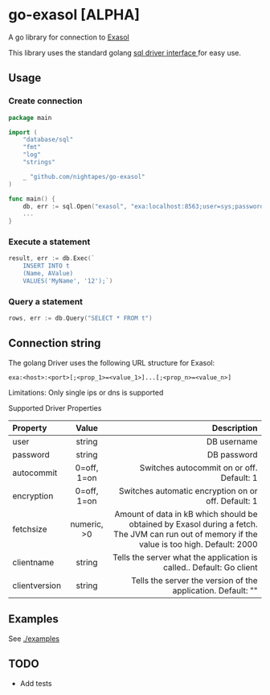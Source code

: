 # go-exasol [ALPHA]

A go library for connection to [Exasol](https://www.exasol.com/)

This library uses the standard golang [sql driver interface ](https://golang.org/pkg/database/sql/) for easy use.

## Usage

### Create connection

```go
package main

import (
	"database/sql"
	"fmt"
	"log"
	"strings"

	_ "github.com/nightapes/go-exasol"
)

func main() {
    db, err := sql.Open("exasol", "exa:localhost:8563;user=sys;password=<password>")
    ...
}
```

### Execute a statement

```go
result, err := db.Exec(`
    INSERT INTO t
    (Name, AValue)
    VALUES('MyName', '12');`)
```

### Query a statement

```go
rows, err := db.Query("SELECT * FROM t")
```

## Connection string

The golang Driver uses the following URL structure for Exasol:

`exa:<host>:<port>[;<prop_1>=<value_1>]...[;<prop_n>=<value_n>]`

Limitations: Only single ips or dns is supported

Supported Driver Properties

| Property    |     Value     |                                         Description |
| :---------- | :-----------: | --------------------------------------------------: |
| user |  string  |           DB username |
| password |  string  |          DB password |
| autocommit |  0=off, 1=on  |           Switches autocommit on or off. Default: 1 |
| encryption |  0=off, 1=on  | Switches automatic encryption on or off. Default: 1 |
| fetchsize   | numeric, >0 | Amount of data in kB which should be obtained by Exasol during a fetch. The JVM can run out of memory if the value is too high. Default: 2000|
| clientname |  string  | Tells the server what the application is called.. Default: Go client |
| clientversion |  string  | Tells the server the version of the application. Default: "" |


## Examples

See [./examples](https://github.com/Nightapes/go-exasol/blob/main/examples)

## TODO

* Add tests
